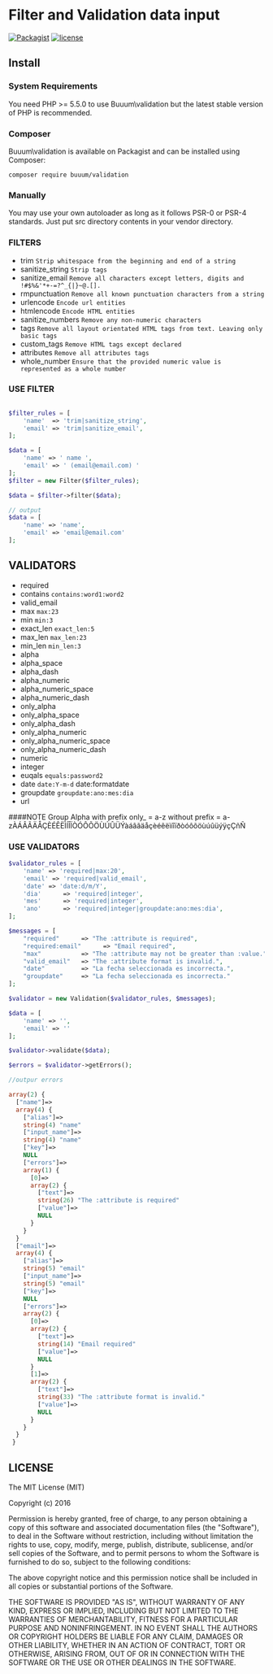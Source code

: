 Filter and Validation data input
================================

[![Packagist](https://img.shields.io/packagist/v/buuum/validation.svg)](https://packagist.org/packages/buuum/validation)
[![license](https://img.shields.io/github/license/mashape/apistatus.svg?maxAge=2592000)](#license)

## Install

### System Requirements

You need PHP >= 5.5.0 to use Buuum\validation but the latest stable version of PHP is recommended.

### Composer

Buuum\validation is available on Packagist and can be installed using Composer:

```
composer require buuum/validation
```

### Manually

You may use your own autoloader as long as it follows PSR-0 or PSR-4 standards. Just put src directory contents in your vendor directory.


### FILTERS

* trim `Strip whitespace from the beginning and end of a string`
* sanitize_string `Strip tags`
* sanitize_email `Remove all characters except letters, digits and !#$%&'*+-=?^_{|}~@.[].`
* rmpunctuation `Remove all known punctuation characters from a string`
* urlencode `Encode url entities`
* htmlencode `Encode HTML entities`
* sanitize_numbers `Remove any non-numeric characters`
* tags `Remove all layout orientated HTML tags from text. Leaving only basic tags`
* custom_tags `Remove HTML tags except declared`
* attributes `Remove all attributes tags`
* whole_number `Ensure that the provided numeric value is represented as a whole number`
 
### USE FILTER

```php

$filter_rules = [
    'name'  => 'trim|sanitize_string',
    'email' => 'trim|sanitize_email',
];

$data = [
    'name' => ' name ',
    'email' => ' (email@email.com) '
];
$filter = new Filter($filter_rules);

$data = $filter->filter($data);

// output
$data = [
    'name' => 'name',
    'email' => 'email@email.com'
];
```
 
## VALIDATORS

* required
* contains `contains:word1:word2`
* valid_email
* max `max:23`
* min `min:3`
* exact_len `exact_len:5`
* max_len `max_len:23`
* min_len `min_len:3`
* alpha  
* alpha_space
* alpha_dash
* alpha_numeric
* alpha_numeric_space
* alpha_numeric_dash
* only_alpha  
* only_alpha_space
* only_alpha_dash
* only_alpha_numeric
* only_alpha_numeric_space
* only_alpha_numeric_dash
* numeric
* integer
* euqals `equals:password2`
* date `date:Y-m-d` date:formatdate
* groupdate `groupdate:ano:mes:dia`
* url

####NOTE
Group Alpha 
with prefix only_ = a-z
without prefix = a-zÀÁÂÃÄÅÇÈÉÊËÌÍÎÏÒÓÔÕÖÙÚÛÜÝàáâãäåçèéêëìíîïðòóôõöùúûüýÿçÇñÑ

### USE VALIDATORS

```php
$validator_rules = [
    'name' => 'required|max:20',
    'email' => 'required|valid_email',
    'date' => 'date:d/m/Y',
    'dia'      => 'required|integer',
    'mes'      => 'required|integer',
    'ano'      => 'required|integer|groupdate:ano:mes:dia',
];

$messages = [
    "required"      => "The :attribute is required",
    "required:email"      => "Email required",
    "max"           => "The :attribute may not be greater than :value.",
    "valid_email"   => "The :attribute format is invalid.",
    "date"          => "La fecha seleccionada es incorrecta.",
    "groupdate"     => "La fecha seleccionada es incorrecta."
];

$validator = new Validation($validator_rules, $messages);

$data = [
    'name' => '',
    'email' => ''
];

$validator->validate($data);

$errors = $validator->getErrors();

//outpur errors

array(2) {
  ["name"]=>
  array(4) {
    ["alias"]=>
    string(4) "name"
    ["input_name"]=>
    string(4) "name"
    ["key"]=>
    NULL
    ["errors"]=>
    array(1) {
      [0]=>
      array(2) {
        ["text"]=>
        string(26) "The :attribute is required"
        ["value"]=>
        NULL
      }
    }
  }
  ["email"]=>
  array(4) {
    ["alias"]=>
    string(5) "email"
    ["input_name"]=>
    string(5) "email"
    ["key"]=>
    NULL
    ["errors"]=>
    array(2) {
      [0]=>
      array(2) {
        ["text"]=>
        string(14) "Email required"
        ["value"]=>
        NULL
      }
      [1]=>
      array(2) {
        ["text"]=>
        string(33) "The :attribute format is invalid."
        ["value"]=>
        NULL
      }
    }
  }
 }

```

 
## LICENSE

The MIT License (MIT)

Copyright (c) 2016

Permission is hereby granted, free of charge, to any person obtaining a copy of this software and associated documentation files (the "Software"), to deal in the Software without restriction, including without limitation the rights to use, copy, modify, merge, publish, distribute, sublicense, and/or sell copies of the Software, and to permit persons to whom the Software is furnished to do so, subject to the following conditions:

The above copyright notice and this permission notice shall be included in all copies or substantial portions of the Software.

THE SOFTWARE IS PROVIDED "AS IS", WITHOUT WARRANTY OF ANY KIND, EXPRESS OR IMPLIED, INCLUDING BUT NOT LIMITED TO THE WARRANTIES OF MERCHANTABILITY, FITNESS FOR A PARTICULAR PURPOSE AND NONINFRINGEMENT. IN NO EVENT SHALL THE AUTHORS OR COPYRIGHT HOLDERS BE LIABLE FOR ANY CLAIM, DAMAGES OR OTHER LIABILITY, WHETHER IN AN ACTION OF CONTRACT, TORT OR OTHERWISE, ARISING FROM, OUT OF OR IN CONNECTION WITH THE SOFTWARE OR THE USE OR OTHER DEALINGS IN THE SOFTWARE.